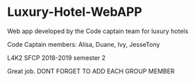 # Luxury-Hotel-WebAPP
Web app developed by the Code captain team for luxury hotels

Code Captain members: Alisa, Duane, Ivy, JesseTony

L4K2 SFCP 2018-2019 semester 2

Great job. DONT FORGET TO ADD EACH GROUP MEMBER 
